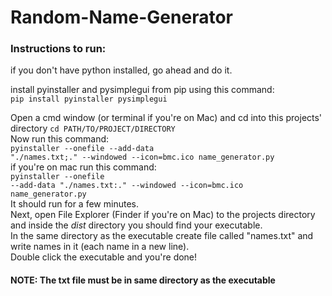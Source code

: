 # Random-Name-Generator
<h3>Instructions to run:</br></h3>
if you don't have python installed, go ahead and do it.

install pyinstaller and pysimplegui from pip using this command:</br>
<code>pip install pyinstaller pysimplegui</code>

Open a cmd window (or terminal if you're on Mac) and cd into this projects' directory
<code>cd PATH/TO/PROJECT/DIRECTORY</code></br>
Now run this command:</br>
<code>pyinstaller --onefile --add-data "./names.txt;." --windowed --icon=bmc.ico name_generator.py</code>
</br>if you're on mac run this command:</br>
<code>pyinstaller --onefile --add-data "./names.txt:." --windowed --icon=bmc.ico name_generator.py</code>
</br>It should run for a few minutes.</br>
Next, open File Explorer (Finder if you're on Mac) to the projects directory and inside the <i>dist</i> directory you should find your executable.</br>
<bold>In the same directory as the executable</bold> create file called "names.txt" and write names in it (each name in a new line).</br>
Double click the executable and you're done!
<h4>NOTE: The txt file must be in same directory as the executable</h4>
